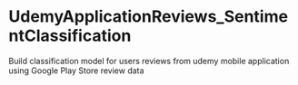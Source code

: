 # UdemyApplicationReviews_SentimentClassification
Build classification model for users reviews from udemy mobile application using Google Play Store review data

